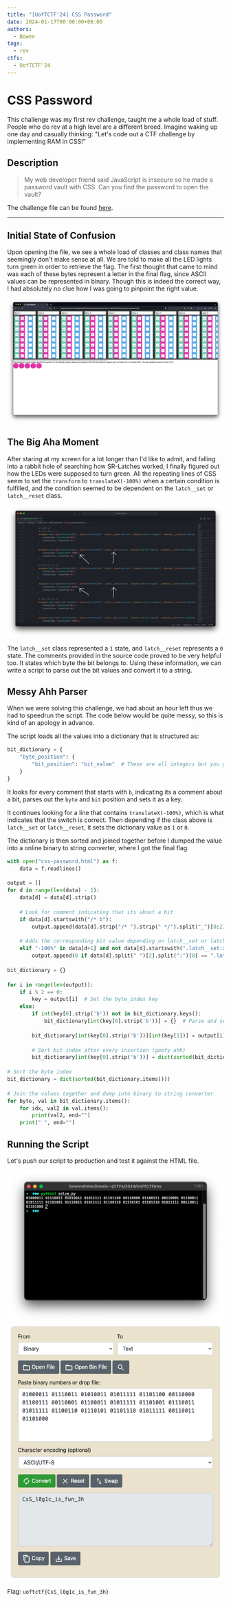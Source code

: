 ```yaml
---
title: "[UofTCTF'24] CSS Password"
date: 2024-01-17T00:00:00+08:00
authors:
  - Bowen
tags:
  - rev
ctfs:
  - UofTCTF'24
---
```


# CSS Password

This challenge was my first rev challenge, taught me a whole load of stuff.
People who do rev at a high level are a different breed. Imagine waking up
one day and casually thinking: "Let's code out a CTF challenge by implementing RAM in CSS!"

## Description

> My web developer friend said JavaScript is insecure so he made a
> password vault with CSS. Can you find the password to open the vault?

The challenge file can be found [here](css-password.html).

---

## Initial State of Confusion

Upon opening the file, we see a whole load of classes and class names that seemingly
don't make sense at all. We are told to make all the LED lights turn green in order
to retrieve the flag. The first thought that came to mind was each of these bytes
represent a letter in the final flag, since ASCII values can be represented in binary.
Though this is indeed the correct way, I had absolutely no clue how I was going to pinpoint
the right value.

![Webpage](webpage.png)

## The Big Aha Moment

After staring at my screen for a lot longer than I'd like to admit, and falling into a rabbit
hole of searching how SR-Latches worked, I finally figured out how the LEDs were supposed to
turn green. All the repeating lines of CSS seem to set the `transform` to `translateX(-100%)`
when a certain condition is fulfilled, and the condition seemed to be dependent on the
`latch__set` or `latch__reset` class.

![Aha moment](aha_moment.png)

The `latch__set` class represented a `1` state, and `latch__reset` represents a `0` state.
The comments provided in the source code proved to be very helpful too. It states which
byte the bit belongs to. Using these information, we can write a script to parse out
the bit values and convert it to a string.

## Messy Ahh Parser

When we were solving this challenge, we had about an hour left thus we had to speedrun
the script. The code below would be quite messy, so this is kind of an apology in advance.

The script loads all the values into a dictionary that is structured as:

```py
bit_dictionary = {
    "byte_position": {
        "bit_position": "bit_value"  # These are all integers but you get the idea
    }
}
```

It looks for every comment that starts with `b`, indicating its a
comment about a bit, parses out the `byte` and `bit` position and
sets it as a key.

It continues looking for a line that contains `translateX(-100%)`,
which is what indicates that the switch is correct. Then depending
if the class above is `latch__set` or `latch__reset`, it sets the
dictionary value as `1` or `0`.

The dictionary is then sorted and joined together before I dumped the
value into a online binary to string converter, where I got the final flag.

```py
with open("css-password.html") as f:
    data = f.readlines()

output = []
for d in range(len(data) - 1):
    data[d] = data[d].strip()

    # Look for comment indicating that its about a bit
    if data[d].startswith("/* b"):
        output.append(data[d].strip("/* ").strip(" */").split("_")[0:2])

    # Adds the corresponding bit value depending on latch__set or latch__reset
    elif "-100%" in data[d+1] and not data[d].startswith(".latch__set:active~.latch__state"):
        output.append(0 if data[d].split(" ")[2].split(":")[0] == ".latch__reset" else 1)

bit_dictionary = {}

for i in range(len(output)):
    if i % 2 == 0:
        key = output[i]  # Set the byte_index key
    else:
        if int(key[0].strip('b')) not in bit_dictionary.keys():
            bit_dictionary[int(key[0].strip('b'))] = {}  # Parse and set the bit_index key

        bit_dictionary[int(key[0].strip('b'))][int(key[1])] = output[i]  # Set the value as 1 or 0

        # Sort bit index after every insertion (goofy ahh)
        bit_dictionary[int(key[0].strip('b'))] = dict(sorted(bit_dictionary[int(key[0].strip('b'))].items()))

# Sort the byte index
bit_dictionary = dict(sorted(bit_dictionary.items()))

# Join the values together and dump into binary to string converter
for byte, val in bit_dictionary.items():
    for idx, val2 in val.items():
        print(val2, end="")
    print(" ", end="")
```

## Running the Script

Let's push our script to production and test it against the HTML file.

![running the script](script.png)
![converting binary to string](conversion.png)

Flag: `uoftctf{CsS_l0g1c_is_fun_3h}`
